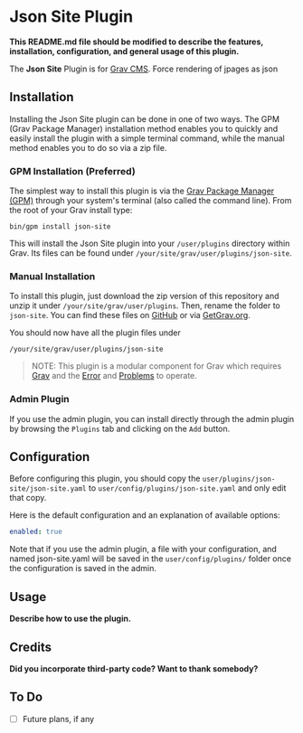 # Json Site Plugin

**This README.md file should be modified to describe the features, installation, configuration, and general usage of this plugin.**

The **Json Site** Plugin is for [Grav CMS](http://github.com/getgrav/grav). Force rendering of jpages as json

## Installation

Installing the Json Site plugin can be done in one of two ways. The GPM (Grav Package Manager) installation method enables you to quickly and easily install the plugin with a simple terminal command, while the manual method enables you to do so via a zip file.

### GPM Installation (Preferred)

The simplest way to install this plugin is via the [Grav Package Manager (GPM)](http://learn.getgrav.org/advanced/grav-gpm) through your system's terminal (also called the command line).  From the root of your Grav install type:

    bin/gpm install json-site

This will install the Json Site plugin into your `/user/plugins` directory within Grav. Its files can be found under `/your/site/grav/user/plugins/json-site`.

### Manual Installation

To install this plugin, just download the zip version of this repository and unzip it under `/your/site/grav/user/plugins`. Then, rename the folder to `json-site`. You can find these files on [GitHub](https://github.com/bernierdb/grav-plugin-json-site) or via [GetGrav.org](http://getgrav.org/downloads/plugins#extras).

You should now have all the plugin files under

    /your/site/grav/user/plugins/json-site
	
> NOTE: This plugin is a modular component for Grav which requires [Grav](http://github.com/getgrav/grav) and the [Error](https://github.com/getgrav/grav-plugin-error) and [Problems](https://github.com/getgrav/grav-plugin-problems) to operate.

### Admin Plugin

If you use the admin plugin, you can install directly through the admin plugin by browsing the `Plugins` tab and clicking on the `Add` button.

## Configuration

Before configuring this plugin, you should copy the `user/plugins/json-site/json-site.yaml` to `user/config/plugins/json-site.yaml` and only edit that copy.

Here is the default configuration and an explanation of available options:

```yaml
enabled: true
```

Note that if you use the admin plugin, a file with your configuration, and named json-site.yaml will be saved in the `user/config/plugins/` folder once the configuration is saved in the admin.

## Usage

**Describe how to use the plugin.**

## Credits

**Did you incorporate third-party code? Want to thank somebody?**

## To Do

- [ ] Future plans, if any

